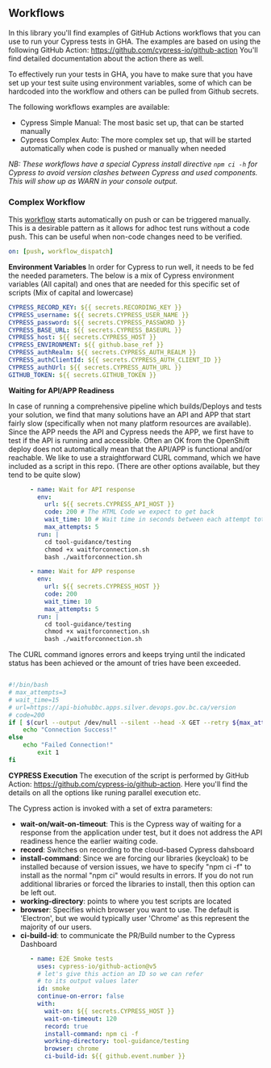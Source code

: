 ## Workflows
In this library you'll find examples of GitHub Actions workflows that you can use to run your Cypress tests in GHA.
The examples are based on using the following GitHub Action: https://github.com/cypress-io/github-action
You'll find detailed documentation about the action there as well.

To effectively run your tests in GHA, you have to make sure that you have set up your test suite using environment variables, some of which can be hardcoded into the workflow and others can be pulled from Github secrets.

The following workflows examples are available:
* Cypress Simple Manual: The most basic set up, that can be started manually
* Cypress Complex Auto: The more complex set up, that will be started automatically when code is pushed or manually when needed

_NB: These workflows have a special Cypress install directive ```npm ci -h``` for Cypress to avoid version clashes between Cypress and used components. This will show up as WARN in your console output._

### Complex Workflow
This [workflow](https://github.com/bcgov/automated-testing/blob/main/.github/workflows/cypress-complex-auto.yaml) starts automatically on push or can be triggered manually. This is a desirable pattern as it allows for adhoc test runs without a code push. This can be useful when non-code changes need to be verified.
```yaml
on: [push, workflow_dispatch]
```

**Environment Variables**
In order for Cypress to run well, it needs to be fed the needed parameters. The below is a mix of Cypress environment variables (All capital) and ones that are needed for this specific set of scripts (Mix of capital and lowercase)
```yaml
CYPRESS_RECORD_KEY: ${{ secrets.RECORDING_KEY }}
CYPRESS_username: ${{ secrets.CYPRESS_USER_NAME }}
CYPRESS_password: ${{ secrets.CYPRESS_PASSWORD }}
CYPRESS_BASE_URL: ${{ secrets.CYPRESS_BASEURL }}
CYPRESS_host: ${{ secrets.CYPRESS_HOST }}
CYPRESS_ENVIRONMENT: ${{ github.base_ref }}
CYPRESS_authRealm: ${{ secrets.CYPRESS_AUTH_REALM }}
CYPRESS_authClientId: ${{ secrets.CYPRESS_AUTH_CLIENT_ID }}
CYPRESS_authUrl: ${{ secrets.CYPRESS_AUTH_URL }}
GITHUB_TOKEN: ${{ secrets.GITHUB_TOKEN }}
```
**Waiting for API/APP Readiness**
    
In case of running a comprehensive pipeline which builds/Deploys and tests your solution, we find that many solutions have an API and APP that start fairly slow (specifically when not many platform resources are available). Since the APP needs the API and Cypress needs the APP, we first have to test if the API is running and accessible. Often an OK from the OpenShift deploy does not automatically mean that the API/APP is functional and/or reachable. We like to use a straightforward CURL command, which we have included as a script in this repo. (There are other options available, but they tend to be quite slow)
```yaml
      - name: Wait for API response
        env:
          url: ${{ secrets.CYPRESS_API_HOST }}
          code: 200 # The HTML Code we expect to get back
          wait_time: 10 # Wait time in seconds between each attempt total wait time = wait_time * max_attempts
          max_attempts: 5
        run: |
          cd tool-guidance/testing
          chmod +x waitforconnection.sh
          bash ./waitforconnection.sh          

      - name: Wait for APP response
        env:
          url: ${{ secrets.CYPRESS_HOST }}
          code: 200
          wait_time: 10
          max_attempts: 5
        run: |
          cd tool-guidance/testing
          chmod +x waitforconnection.sh
          bash ./waitforconnection.sh 
```            
The CURL command ignores errors and keeps trying until the indicated status has been achieved or the amount of tries have been exceeded.
```sh

#!/bin/bash
# max_attempts=3
# wait_time=15
# url=https://api-biohubbc.apps.silver.devops.gov.bc.ca/version
# code=200
if [ $(curl --output /dev/null --silent --head -X GET --retry ${max_attempts} --fail --retry-all-errors --retry-delay ${wait_time} --retry-max-time 240 -w "%{response_code}\n" ${url}) -eq ${code} ]; then
	echo "Connection Success!"
else
	echo "Failed Connection!"
        exit 1
fi
```
**CYPRESS Execution**
The execution of the script is performed by GitHub Action: https://github.com/cypress-io/github-action. Here you'll find the details on all the options like runing parallel execution etc.

The Cypress action is invoked with a set of extra parameters:  

* **wait-on/wait-on-timeout**: This is the Cypress way of waiting for a response from the application under test, but it does not address the API readiness hence the earlier waiting code.
* **record**: Switches on recording to the cloud-based Cypress dahsboard
* **install-command**: Since we are forcing our libraries (keycloak) to be installed because of version issues, we have to specify "npm ci -f" to install as the normal "npm ci" would results in errors. If you do not run additional libraries or forced the libraries to install, then this option can be left out.
* **working-directory**: points to where you test scripts are located
* **browser**: Specifies which browser you want to use. The default is 'Electron', but we would typically user 'Chrome' as this represent the majority of our users.
* **ci-build-id**: to communicate the PR/Build number to the Cypress Dashboard

```yaml
      - name: E2E Smoke tests
        uses: cypress-io/github-action@v5
        # let's give this action an ID so we can refer
        # to its output values later
        id: smoke
        continue-on-error: false
        with:
          wait-on: ${{ secrets.CYPRESS_HOST }}
          wait-on-timeout: 120
          record: true
          install-command: npm ci -f
          working-directory: tool-guidance/testing
          browser: chrome
          ci-build-id: ${{ github.event.number }}
```
